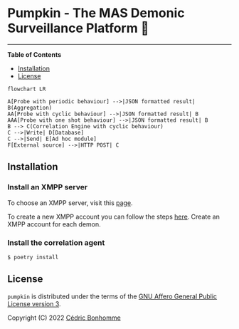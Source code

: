 # Pumpkin - The MAS Demonic Surveillance Platform 🎃

-----

**Table of Contents**

- [Installation](#installation)
- [License](#license)


```mermaid
flowchart LR

A[Probe with periodic behaviour] -->|JSON formatted result| B(Aggregation)
AA[Probe with cyclic behaviour] -->|JSON formatted result| B
AAA[Probe with one shot behaviour] -->|JSON formatted result| B
B --> C(Correlation Engine with cyclic behaviour)
C -->|Write| D[Database]
C -->|Send| E[Ad hoc module]
F[External source] -->|HTTP POST| C
```


## Installation

### Install an XMPP server

To choose an XMPP server, visit this [page](https://xmpp.org/software/servers.html).

To create a new XMPP account you can follow the steps
[here](https://xmpp.org/getting-started/).
Create an XMPP account for each demon.  

### Install the correlation agent


```shell
$ poetry install
```


## License

`pumpkin` is distributed under the terms of the
[GNU Affero General Public License version 3](https://www.gnu.org/licenses/agpl-3.0.html).

Copyright (C) 2022 [Cédric Bonhomme](https://www.cedricbonhomme.org)
